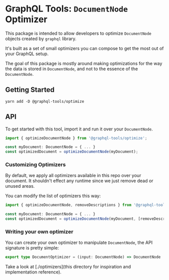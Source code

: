 # GraphQL Tools: `DocumentNode` Optimizer

This package is intended to allow developers to optimize `DocumentNode` objects created by `graphql` library.

It's built as a set of small optimizers you can compose to get the most out of your GraphQL setup.

The goal of this package is mostly around making optimizations for the way the data is stored in `DocumentNode`, and not to the essence of the `DocumentNode`.

## Getting Started

    yarn add -D @graphql-tools/optimize

## API

To get started with this tool, import it and run it over your `DocumentNode`.

```ts
import { optimizeDocumentNode } from '@graphql-tools/optimize';

const myDocument: DocumentNode = { ... }
const optimizedDocument = optimizeDocumentNode(myDocument);
```

### Customizing Optimizers

By default, we apply all optimizers available in this repo over your document. It shouldn't effect any runtime since we just remove dead or unused areas.

You can modify the list of optimizers this way:

```ts
import { optimizeDocumentNode, removeDescriptions } from '@graphql-tools/optimize';

const myDocument: DocumentNode = { ... }
const optimizedDocument = optimizeDocumentNode(myDocument, [removeDescriptions]);
```

### Writing your own optimizer

You can create your own optimizer to manipulate `DocumentNode`, the API signature is pretty simple:

```ts
export type DocumentOptimizer = (input: DocumentNode) => DocumentNode
```

Take a look at [./optimizers](this directory for inspiration and implementation reference).
